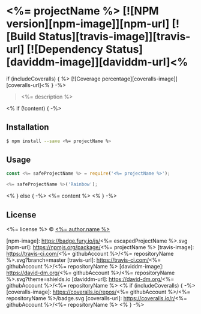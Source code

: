 # <%= projectName %> [![NPM version][npm-image]][npm-url] [![Build Status][travis-image]][travis-url] [![Dependency Status][daviddm-image]][daviddm-url]<%

if (includeCoveralls) { %> [![Coverage percentage][coveralls-image]][coveralls-url]<% } -%>

> <%= description %>

<% if (!content) { -%>

## Installation

```sh
$ npm install --save <%= projectName %>
```

## Usage

```js
const <%= safeProjectName %> = require('<%= projectName %>');

<%= safeProjectName %>('Rainbow');
```

<% } else { -%>
<%= content %>
<% } -%>

## License

<%= license %> © [<%= author.name %>](<%= author.url %>)

[npm-image]: https://badge.fury.io/js/<%= escapedProjectName %>.svg
[npm-url]: https://npmjs.org/package/<%= projectName %>
[travis-image]: https://travis-ci.com/<%= githubAccount %>/<%= repositoryName %>.svg?branch=master
[travis-url]: https://travis-ci.com/<%= githubAccount %>/<%= repositoryName %>
[daviddm-image]: https://david-dm.org/<%= githubAccount %>/<%= repositoryName %>.svg?theme=shields.io
[daviddm-url]: https://david-dm.org/<%= githubAccount %>/<%= repositoryName %>
<% if (includeCoveralls) { -%>
[coveralls-image]: https://coveralls.io/repos/<%= githubAccount %>/<%= repositoryName %>/badge.svg
[coveralls-url]: https://coveralls.io/r/<%= githubAccount %>/<%= repositoryName %>
<% } -%>
